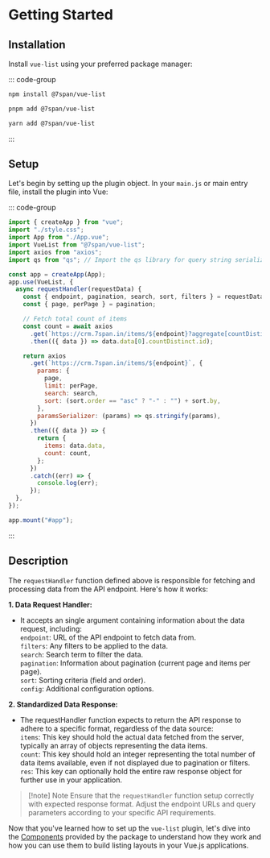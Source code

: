 # Getting Started

## Installation

Install `vue-list` using your preferred package manager:

::: code-group

```sh [npm]
npm install @7span/vue-list
```

```sh [pnpm]
pnpm add @7span/vue-list
```

```sh [yarn]
yarn add @7span/vue-list
```

:::

## Setup

Let's begin by setting up the plugin object. In your `main.js` or main entry file, install the plugin into Vue:

::: code-group

```js [main.js]
import { createApp } from "vue";
import "./style.css";
import App from "./App.vue";
import VueList from "@7span/vue-list";
import axios from "axios";
import qs from "qs"; // Import the qs library for query string serialization

const app = createApp(App);
app.use(VueList, {
  async requestHandler(requestData) {
    const { endpoint, pagination, search, sort, filters } = requestData;
    const { page, perPage } = pagination;

    // Fetch total count of items
    const count = await axios
      .get(`https://crm.7span.in/items/${endpoint}?aggregate[countDistinct]=id`)
      .then(({ data }) => data.data[0].countDistinct.id);

    return axios
      .get(`https://crm.7span.in/items/${endpoint}`, {
        params: {
          page,
          limit: perPage,
          search: search,
          sort: (sort.order == "asc" ? "-" : "") + sort.by,
        },
        paramsSerializer: (params) => qs.stringify(params),
      })
      .then(({ data }) => {
        return {
          items: data.data,
          count: count,
        };
      })
      .catch((err) => {
        console.log(err);
      });
  },
});

app.mount("#app");
```

:::

## Description

The `requestHandler` function defined above is responsible for fetching and processing data from the API endpoint. Here's how it works:

**1. Data Request Handler:**

- It accepts an single argument containing information about the data request, including:\
   `endpoint`: URL of the API endpoint to fetch data from.\
   `filters`: Any filters to be applied to the data.\
   `search`: Search term to filter the data.\
   `pagination`: Information about pagination (current page and items per page).\
   `sort`: Sorting criteria (field and order).\
   `config`: Additional configuration options.

**2. Standardized Data Response:**

- The requestHandler function expects to return the API response to adhere to a specific format, regardless of the data source:\
  `items`: This key should hold the actual data fetched from the server, typically an array of objects representing the data items.\
  `count`: This key should hold an integer representing the total number of data items available, even if not displayed due to pagination or filters.\
  `res`: This key can optionally hold the entire raw response object for further use in your application.

> [!note] Note
> Ensure that the `requestHandler` function setup correctly with expected response format. Adjust the endpoint URLs and query parameters according to your specific API requirements.

Now that you've learned how to set up the `vue-list` plugin, let's dive into the [Components](/guide/builtin-components/intro.html) provided by the package to understand how they work and how you can use them to build listing layouts in your Vue.js applications.
